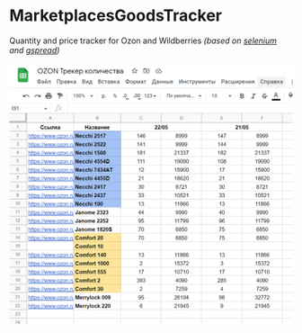 # MarketplacesGoodsTracker

Quantity and price tracker for Ozon and Wildberries *(based on [selenium](https://github.com/SeleniumHQ/selenium)
and [gspread](https://github.com/burnash/gspread))*

![logo](logo.png)
